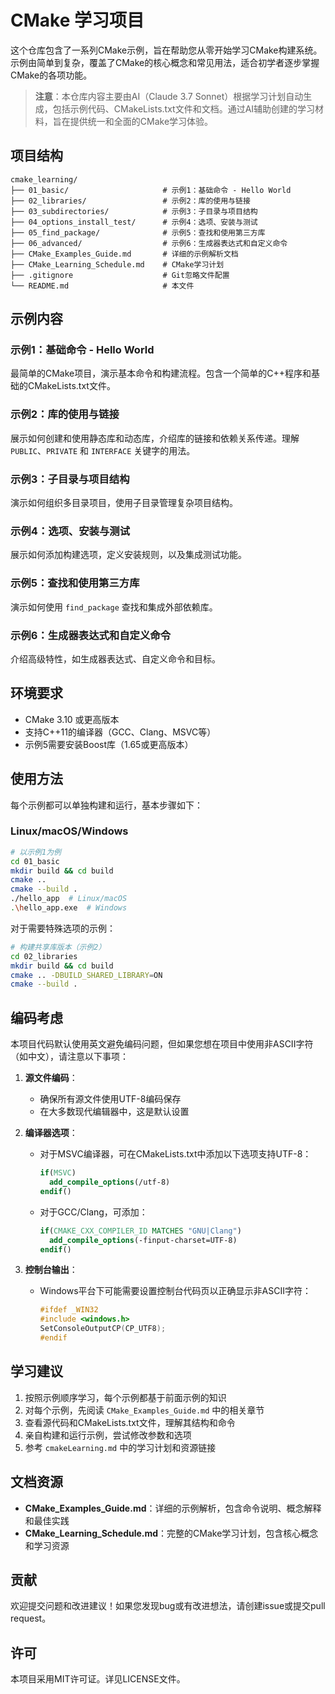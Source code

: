 # CMake 学习项目

这个仓库包含了一系列CMake示例，旨在帮助您从零开始学习CMake构建系统。示例由简单到复杂，覆盖了CMake的核心概念和常见用法，适合初学者逐步掌握CMake的各项功能。

> **注意**：本仓库内容主要由AI（Claude 3.7 Sonnet）根据学习计划自动生成，包括示例代码、CMakeLists.txt文件和文档。通过AI辅助创建的学习材料，旨在提供统一和全面的CMake学习体验。

## 项目结构

```
cmake_learning/
├── 01_basic/                     # 示例1：基础命令 - Hello World
├── 02_libraries/                 # 示例2：库的使用与链接
├── 03_subdirectories/            # 示例3：子目录与项目结构
├── 04_options_install_test/      # 示例4：选项、安装与测试
├── 05_find_package/              # 示例5：查找和使用第三方库
├── 06_advanced/                  # 示例6：生成器表达式和自定义命令
├── CMake_Examples_Guide.md       # 详细的示例解析文档
├── CMake_Learning_Schedule.md    # CMake学习计划
├── .gitignore                    # Git忽略文件配置
└── README.md                     # 本文件
```

## 示例内容

### 示例1：基础命令 - Hello World
最简单的CMake项目，演示基本命令和构建流程。包含一个简单的C++程序和基础的CMakeLists.txt文件。

### 示例2：库的使用与链接
展示如何创建和使用静态库和动态库，介绍库的链接和依赖关系传递。理解 `PUBLIC`、`PRIVATE` 和 `INTERFACE` 关键字的用法。

### 示例3：子目录与项目结构
演示如何组织多目录项目，使用子目录管理复杂项目结构。

### 示例4：选项、安装与测试
展示如何添加构建选项，定义安装规则，以及集成测试功能。

### 示例5：查找和使用第三方库
演示如何使用 `find_package` 查找和集成外部依赖库。

### 示例6：生成器表达式和自定义命令
介绍高级特性，如生成器表达式、自定义命令和目标。

## 环境要求

- CMake 3.10 或更高版本
- 支持C++11的编译器（GCC、Clang、MSVC等）
- 示例5需要安装Boost库（1.65或更高版本）

## 使用方法

每个示例都可以单独构建和运行，基本步骤如下：

### Linux/macOS/Windows

```bash
# 以示例1为例
cd 01_basic
mkdir build && cd build
cmake ..
cmake --build .
./hello_app  # Linux/macOS
.\hello_app.exe  # Windows
```

对于需要特殊选项的示例：

```bash
# 构建共享库版本（示例2）
cd 02_libraries
mkdir build && cd build
cmake .. -DBUILD_SHARED_LIBRARY=ON
cmake --build .
```

## 编码考虑

本项目代码默认使用英文避免编码问题，但如果您想在项目中使用非ASCII字符（如中文），请注意以下事项：

1. **源文件编码**：
   - 确保所有源文件使用UTF-8编码保存
   - 在大多数现代编辑器中，这是默认设置

2. **编译器选项**：
   - 对于MSVC编译器，可在CMakeLists.txt中添加以下选项支持UTF-8：
     ```cmake
     if(MSVC)
       add_compile_options(/utf-8)
     endif()
     ```
   - 对于GCC/Clang，可添加：
     ```cmake
     if(CMAKE_CXX_COMPILER_ID MATCHES "GNU|Clang")
       add_compile_options(-finput-charset=UTF-8)
     endif()
     ```

3. **控制台输出**：
   - Windows平台下可能需要设置控制台代码页以正确显示非ASCII字符：
     ```cpp
     #ifdef _WIN32
     #include <windows.h>
     SetConsoleOutputCP(CP_UTF8);
     #endif
     ```

## 学习建议

1. 按照示例顺序学习，每个示例都基于前面示例的知识
2. 对每个示例，先阅读 `CMake_Examples_Guide.md` 中的相关章节
3. 查看源代码和CMakeLists.txt文件，理解其结构和命令
4. 亲自构建和运行示例，尝试修改参数和选项
5. 参考 `cmakeLearning.md` 中的学习计划和资源链接

## 文档资源

- **CMake_Examples_Guide.md**：详细的示例解析，包含命令说明、概念解释和最佳实践
- **CMake_Learning_Schedule.md**：完整的CMake学习计划，包含核心概念和学习资源

## 贡献

欢迎提交问题和改进建议！如果您发现bug或有改进想法，请创建issue或提交pull request。

## 许可

本项目采用MIT许可证。详见LICENSE文件。 
